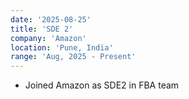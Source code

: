 ```yaml
---
date: '2025-08-25'
title: 'SDE 2'
company: 'Amazon'
location: 'Pune, India'
range: 'Aug, 2025 - Present'
---
```


- Joined Amazon as SDE2 in FBA team
